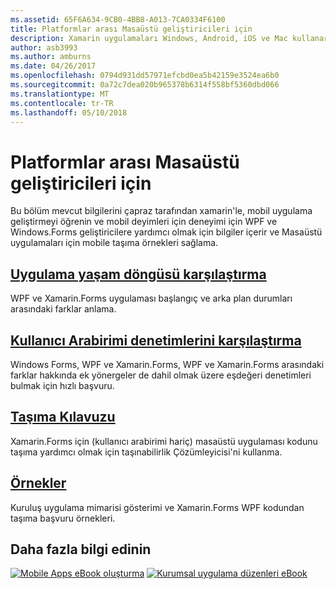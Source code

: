 ```yaml
---
ms.assetid: 65F6A634-9CB0-4BB8-A013-7CA0334F6100
title: Platformlar arası Masaüstü geliştiricileri için
description: Xamarin uygulamaları Windows, Android, iOS ve Mac kullanarak Windows Forms veya WPF becerilerinizi oluşturmanıza olanak sağlar.
author: asb3993
ms.author: amburns
ms.date: 04/26/2017
ms.openlocfilehash: 0794d931dd57971efcbd0ea5b42159e3524ea6b0
ms.sourcegitcommit: 0a72c7dea020b965378b6314f558bf5360dbd066
ms.translationtype: MT
ms.contentlocale: tr-TR
ms.lasthandoff: 05/10/2018
---
```

# <a name="cross-platform-for-desktop-developers"></a>Platformlar arası Masaüstü geliştiricileri için

Bu bölüm mevcut bilgilerini çapraz tarafından xamarin'le, mobil uygulama geliştirmeyi öğrenin ve mobil deyimleri için deneyimi için WPF ve Windows.Forms geliştiricilere yardımcı olmak için bilgiler içerir ve Masaüstü uygulamaları için mobile taşıma örnekleri sağlama.

## <a name="app-lifecycle-comparisonlifecyclemd"></a>[Uygulama yaşam döngüsü karşılaştırma](lifecycle.md)

WPF ve Xamarin.Forms uygulaması başlangıç ve arka plan durumları arasındaki farklar anlama.

## <a name="ui-controls-comparisoncontrolsindexmd"></a>[Kullanıcı Arabirimi denetimlerini karşılaştırma](controls/index.md)

Windows Forms, WPF ve Xamarin.Forms, WPF ve Xamarin.Forms arasındaki farklar hakkında ek yönergeler de dahil olmak üzere eşdeğeri denetimleri bulmak için hızlı başvuru.

## <a name="porting-guidanceportingmd"></a>[Taşıma Kılavuzu](porting.md)

Xamarin.Forms için (kullanıcı arabirimi hariç) masaüstü uygulaması kodunu taşıma yardımcı olmak için taşınabilirlik Çözümleyicisi'ni kullanma.

## <a name="samplessamplesmd"></a>[Örnekler](samples.md)

Kuruluş uygulama mimarisi gösterimi ve Xamarin.Forms WPF kodundan taşıma başvuru örnekleri.

## <a name="learn-more"></a>Daha fazla bilgi edinin

[![Mobile Apps eBook oluşturma](images/creating-sml.png)](~/xamarin-forms/creating-mobile-apps-xamarin-forms/index.md) [ ![Kurumsal uygulama düzenleri eBook](images/enterprise-sml.png)](~/xamarin-forms/enterprise-application-patterns/index.md)
